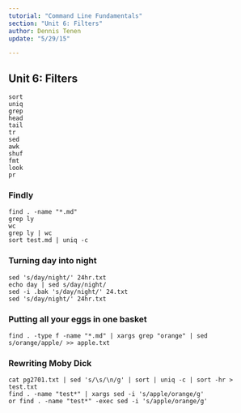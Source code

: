```yaml
---
tutorial: "Command Line Fundamentals"
section: "Unit 6: Filters"
author: Dennis Tenen
update: "5/29/15"

---
```


## Unit 6: Filters

```
sort
uniq
grep
head
tail
tr
sed
awk
shuf
fmt
look
pr
```

### Findly
```
find . -name "*.md"
grep ly
wc
grep ly | wc
sort test.md | uniq -c
```

### Turning day into night
```
sed 's/day/night/' 24hr.txt
echo day | sed s/day/night/
sed -i .bak 's/day/night/' 24.txt
sed 's/day/night/' 24hr.txt
```
### Putting all your eggs in one basket
```
find . -type f -name "*.md" | xargs grep "orange" | sed s/orange/apple/ >> apple.txt
```

### Rewriting Moby Dick
```
cat pg2701.txt | sed 's/\s/\n/g' | sort | uniq -c | sort -hr > test.txt
find . -name "test*" | xargs sed -i 's/apple/orange/g'
or find . -name "test*" -exec sed -i 's/apple/orange/g'
```
